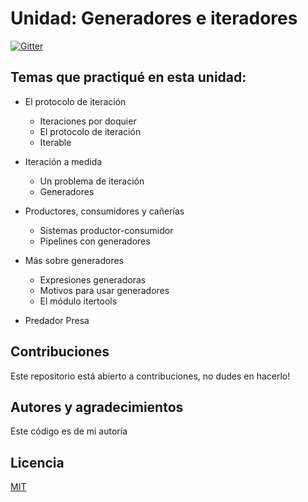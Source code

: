 # Unidad: Generadores e iteradores

[![Gitter](https://img.shields.io/badge/Python-FFD43B?style=for-the-badge&logo=python&logoColor=darkgreen)](https://www.python.org/)

## Temas que practiqué en esta unidad:

- El protocolo de iteración
  - Iteraciones por doquier
  - El protocolo de iteración
  - Iterable

- Iteración a medida
  - Un problema de iteración
  - Generadores

- Productores, consumidores y cañerías
  - Sistemas productor-consumidor
  - Pipelines con generadores

- Más sobre generadores
  - Expresiones generadoras
  - Motivos para usar generadores
  - El módulo itertools

- Predador Presa

## Contribuciones

Este repositorio está abierto a contribuciones, no dudes en hacerlo!

## Autores y agradecimientos

Este código es de mi autoría

## Licencia

[MIT](https://choosealicense.com/licenses/mit/)